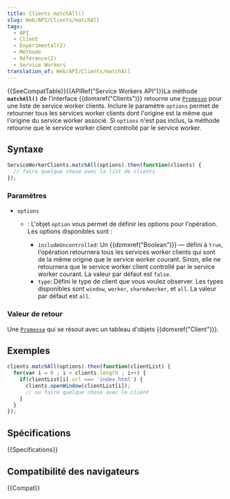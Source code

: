 ```yaml
---
title: Clients.matchAll()
slug: Web/API/Clients/matchAll
tags:
  - API
  - Client
  - Expérimental(2)
  - Méthode
  - Référence(2)
  - Service Workers
translation_of: Web/API/Clients/matchAll
---
```

{{SeeCompatTable}}{{APIRef("Service Workers API")}}La méthode **`matchAll()`** de l'interface {{domxref("Clients")}} retourne une [`Promesse`](/fr/docs/Web/JavaScript/Reference/Global_Objects/Promise) pour une liste de service worker clients. Inclure le paramètre `options` permet de retourner tous les services worker clients dont l'origine est la même que l'origine du service worker associé. Si `options` n'est pas inclus, la méthode retourne que le service worker client controllé par le service worker.

## Syntaxe

```js
ServiceWorkerClients.matchAll(options).then(function(clients) {
  // faire quelque chose avec la list de clients
});
```

### Paramètres

- `options`

  - : L'objet `option` vous permet de définir les options pour l'opération. Les options disponibles sont :

    - `includeUncontrolled`: Un {{domxref("Boolean")}} — défini à `true`, l'opération retournera tous les services worker clients qui sont de la même origine que le service worker courant. Sinon, elle ne retournera que le service worker client controllé par le service worker courant. La valeur par défaut est `false`.
    - `type`: Défini le type de client que vous voulez observer. Les types disponibles sont `window`, `worker`, `sharedworker`, et `all`. La valeur par défaut est `all`.

### Valeur de retour

Une  [`Promesse`](/fr/docs/Web/JavaScript/Reference/Global_Objects/Promise) qui se résout avec un tableau d'objets {{domxref("Client")}}.

## Exemples

```js
clients.matchAll(options).then(function(clientList) {
  for(var i = 0 ; i < clients.length ; i++) {
    if(clientList[i].url === 'index.html') {
      clients.openWindow(clientList[i]);
      // ou faire quelque chose avec le client
    }
  }
});
```

## Spécifications

{{Specifications}}

## Compatibilité des navigateurs

{{Compat}}
